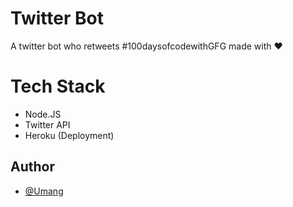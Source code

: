 
# Twitter Bot

A twitter bot who retweets #100daysofcodewithGFG made with :heart:

# Tech Stack
- Node.JS
- Twitter API 
- Heroku (Deployment)
## Author

- [@Umang](https://www.github.com/Umang-19)

  